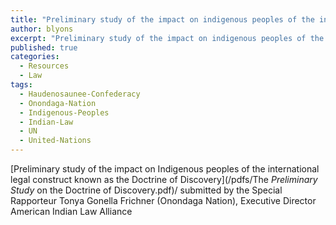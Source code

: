 ```yaml
---
title: "Preliminary study of the impact on indigenous peoples of the international legal construct known as the Doctrine of Discovery"
author: blyons
excerpt: "Preliminary study of the impact on indigenous peoples of the international legal construct known as the Doctrine of Discovery / submitted by the Special Rapporteur Tonya Gonella Frichner (Onondaga Nation), Executive Director American Indian Law Alliance"
published: true
categories:
  - Resources
  - Law
tags:
  - Haudenosaunee-Confederacy
  - Onondaga-Nation
  - Indigenous-Peoples
  - Indian-Law
  - UN
  - United-Nations
---
```


[Preliminary study of the impact on Indigenous peoples of the international legal construct known as the Doctrine of Discovery](/pdfs/The _Preliminary Study_ on the Doctrine of Discovery.pdf)/ submitted by the Special Rapporteur Tonya Gonella Frichner (Onondaga Nation), Executive Director American Indian Law Alliance
